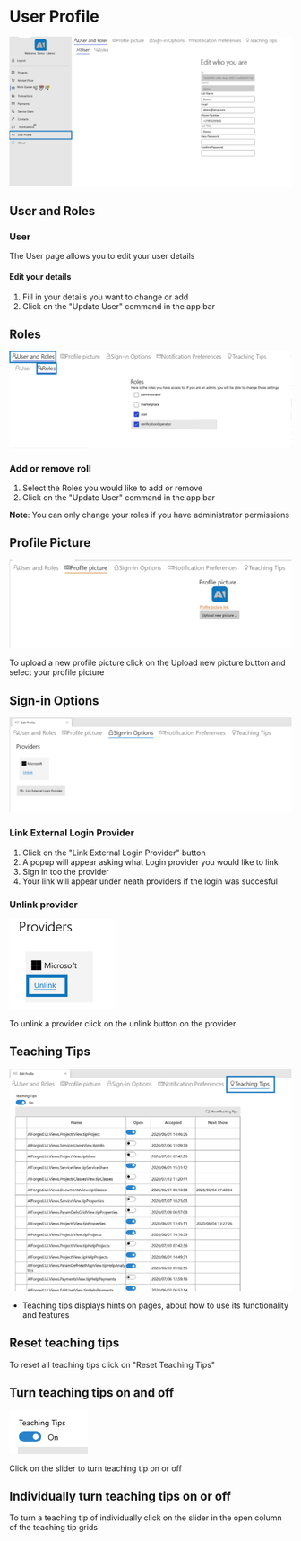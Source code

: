 # User Profile

![](.gitbook/assets/image%20%2826%29.png)

## User and Roles

### User

The User page allows you to edit your user details

#### Edit your details

1. Fill in your details you want to change or add
2. Click on the "Update User" command in the app bar

## Roles

![](.gitbook/assets/image%20%2811%29.png)

### Add or remove roll

1. Select the Roles you would like to add or remove 
2. Click on the "Update User" command in the app bar 

**Note**: You can only change your roles if you have administrator permissions

## Profile Picture

![](.gitbook/assets/image%20%287%29.png)

To upload a new profile picture click on the Upload new picture button and select your profile picture

## Sign-in  Options

![](.gitbook/assets/image%20%2824%29.png)

### Link External Login Provider

1. Click on the "Link External Login Provider" button
2. A popup will appear asking what Login provider you would like to link
3. Sign in too the provider
4. Your link will appear under neath providers if the login was succesful

### Unlink provider

![](.gitbook/assets/image%20%2821%29.png)

To unlink a provider click on the unlink button on the provider

## Teaching Tips

![](.gitbook/assets/image%20%2820%29.png)

* Teaching tips displays hints on pages, about how to use its functionality and features

## Reset teaching tips

To reset all teaching tips click on "Reset Teaching Tips"

## Turn teaching tips on and off

![](.gitbook/assets/image%20%2815%29.png)

Click on the slider to turn teaching tip on or off

## Individually turn teaching tips on or off

To turn a teaching tip of individually click on the slider in the open column of the teaching tip grids

